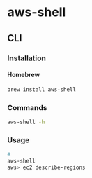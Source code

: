 # aws-shell

## CLI

### Installation

#### Homebrew

```sh
brew install aws-shell
```

### Commands

```sh
aws-shell -h
```

### Usage

```sh
#
aws-shell
aws> ec2 describe-regions
```

